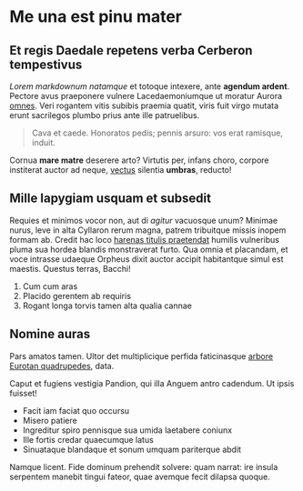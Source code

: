# Me una est pinu mater

## Et regis Daedale repetens verba Cerberon tempestivus

*Lorem markdownum natamque* et totoque intexere, ante **agendum ardent**.
Pectore avus praeponere vulnere Lacedaemoniumque ut moratur Aurora
[omnes](http://www.wtfpl.net/). Veri rogantem vitis subibis praemia quatit,
viris fuit virgo mutata erunt sacrilegos plumbo prius ante ille patruelibus.

> Cava et caede. Honoratos pedis; pennis arsuro: vos erat ramisque, induit.

Cornua **mare matre** deserere arto? Virtutis per, infans choro, corpore
institerat auctor ad neque, [vectus](http://omfgdogs.com/) silentia **umbras**,
reducto!

## Mille Iapygiam usquam et subsedit

Requies et minimos vocor non, aut di *agitur* vacuosque unum? Minimae nurus,
leve in alta Cyllaron rerum magna, patrem tribuitque missis inopem formam ab.
Credit hac loco [harenas titulis
praetendat](http://kimjongunlookingatthings.tumblr.com/) humilis vulneribus
pluma sua hordea blandis monstraverat furto. Qua omnia et placandam, et voce
intrasse udaeque Orpheus dixit auctor accipit habitantque simul est maestis.
Questus terras, Bacchi!

1. Cum cum aras
2. Placido gerentem ab requiris
3. Rogant longa torvis tamen alta qualia cannae

## Nomine auras

Pars amatos tamen. Ultor det multiplicique perfida faticinasque [arbore Eurotan
quadrupedes](http://html9responsiveboilerstrapjs.com/), data.

Caput et fugiens vestigia Pandion, qui illa Anguem antro cadendum. Ut ipsis
fuisset!

- Facit iam faciat quo occursu
- Misero patiere
- Ingreditur spiro pennisque sua umida laetabere coniunx
- Ille fortis credar quaecumque latus
- Sinuataque blandaque et sonum umquam pariterque abdit

Namque licent. Fide dominum prehendit solvere: quam narrat: ire insula serpentem
manebit tingui fateor, quae avemque fecit dilapsa quoque.

[arbore Eurotan quadrupedes]: http://html9responsiveboilerstrapjs.com/
[harenas titulis praetendat]: http://kimjongunlookingatthings.tumblr.com/
[omnes]: http://www.wtfpl.net/
[vectus]: http://omfgdogs.com/
